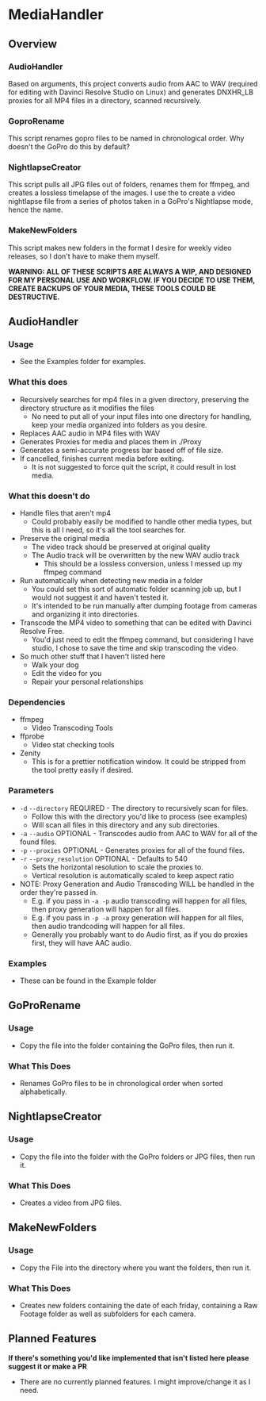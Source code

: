 # MediaHandler
## Overview
### AudioHandler
Based on arguments, this project converts audio from AAC to WAV (required for editing with Davinci Resolve Studio on Linux) and generates DNXHR_LB proxies for all MP4 files in a directory, scanned recursively.
### GoproRename
This script renames gopro files to be named in chronological order. Why doesn't the GoPro do this by default?
### NightlapseCreator
This script pulls all JPG files out of folders, renames them for ffmpeg, and creates a lossless timelapse of the images. I use the to create a video nightlapse file from a series of photos taken in a GoPro's Nightlapse mode, hence the name.
### MakeNewFolders
This script makes new folders in the format I desire for weekly video releases, so I don't have to make them myself.

**WARNING: ALL OF THESE SCRIPTS ARE ALWAYS A WIP, AND DESIGNED FOR MY PERSONAL USE AND WORKFLOW. IF YOU DECIDE TO USE THEM, CREATE BACKUPS OF YOUR MEDIA, THESE TOOLS COULD BE DESTRUCTIVE.**

## AudioHandler
### Usage
* See the Examples folder for examples.

### What this does
* Recursively searches for mp4 files in a given directory, preserving the directory structure as it modifies the files
    * No need to put all of your input files into one directory for handling, keep your media organized into folders as you desire.
* Replaces AAC audio in MP4 files with WAV
* Generates Proxies for media and places them in ./Proxy
* Generates a semi-accurate progress bar based off of file size.
* If cancelled, finishes current media before exiting.
    * It is not suggested to force quit the script, it could result in lost media.

### What this doesn't do
* Handle files that aren't mp4
   * Could probably easily be modified to handle other media types, but this is all I need, so it's all the tool searches for.
* Preserve the original media
   * The video track should be preserved at original quality
   * The Audio track will be overwritten by the new WAV audio track
      * This should be a lossless conversion, unless I messed up my ffmpeg command
* Run automatically when detecting new media in a folder
   * You could set this sort of automatic folder scanning job up, but I would not suggest it and haven't tested it.
   * It's intended to be run manually after dumping footage from cameras and organizing it into directories.
* Transcode the MP4 video to something that can be edited with Davinci Resolve Free.
   * You'd just need to edit the ffmpeg command, but considering I have studio, I chose to save the time and skip transcoding the video.
* So much other stuff that I haven't listed here
   * Walk your dog
   * Edit the video for you
   * Repair your personal relationships

### Dependencies
* ffmpeg
   * Video Transcoding Tools
* ffprobe
   * Video stat checking tools
* Zenity
    * This is for a prettier notification window. It could be stripped from the tool pretty easily if desired.

### Parameters
* `-d` `--directory` REQUIRED - The directory to recursively scan for files.
    * Follow this with the directory you'd like to process (see examples)
    * Will scan all files in this directory and any sub directories.
* `-a` `--audio` OPTIONAL - Transcodes audio from AAC to WAV for all of the found files.
* `-p` `--proxies` OPTIONAL - Generates proxies for all of the found files.
* `-r` `--proxy_resolution` OPTIONAL - Defaults to 540
    * Sets the horizontal resolution to scale the proxies to.
    * Vertical resolution is automatically scaled to keep aspect ratio
* NOTE: Proxy Generation and Audio Transcoding WILL be handled in the order they're passed in.
    * E.g. if you pass in `-a -p` audio transcoding will happen for all files, then proxy generation will happen for all files.
    * E.g. if you pass in `-p -a` proxy generation will happen for all files, then audio trandcoding will happen for all files.
    * Generally you probably want to do Audio first, as if you do proxies first, they will have AAC audio.

### Examples
* These can be found in the Example folder

## GoProRename
### Usage
* Copy the file into the folder containing the GoPro files, then run it.

### What This Does
* Renames GoPro files to be in chronological order when sorted alphabetically.

## NightlapseCreator
### Usage
* Copy the file into the folder with the GoPro folders or JPG files, then run it.

### What This Does
* Creates a video from JPG files.

## MakeNewFolders
### Usage
* Copy the File into the directory where you want the folders, then run it.

### What This Does
* Creates new folders containing the date of each friday, containing a Raw Footage folder as well as subfolders for each camera.

## Planned Features
**If there's something you'd like implemented that isn't listed here please suggest it or make a PR**
* There are no currently planned features. I might improve/change it as I need.
